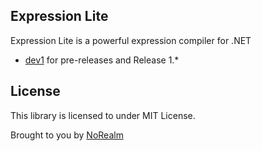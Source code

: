 ## Expression Lite

Expression Lite is a powerful expression compiler for .NET

  * [dev1](tree/dev1) for pre-releases and Release 1.*

## License
This library is licensed to under MIT License.

Brought to you by [NoRealm](https://github.com/norealm)
